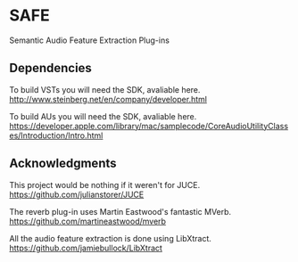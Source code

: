 SAFE
====

Semantic Audio Feature Extraction Plug-ins 

## Dependencies

To build VSTs you will need the SDK, avaliable here.
http://www.steinberg.net/en/company/developer.html

To build AUs you will need the SDK, avaliable here.
https://developer.apple.com/library/mac/samplecode/CoreAudioUtilityClasses/Introduction/Intro.html

## Acknowledgments 

This project would be nothing if it weren't for JUCE.
https://github.com/julianstorer/JUCE

The reverb plug-in uses Martin Eastwood's fantastic MVerb.
https://github.com/martineastwood/mverb

All the audio feature extraction is done using LibXtract.
https://github.com/jamiebullock/LibXtract
